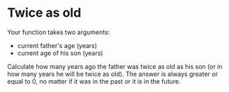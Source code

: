 # Twice as old

Your function takes two arguments:

- current father's age (years)
- current age of his son (years)

Calculate how many years ago the father was twice as old as his son (or in how many years he will be twice as old). The answer is always greater or equal to 0, no matter if it was in the past or it is in the future.
